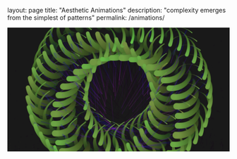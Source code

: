 
layout: page
title: "Aesthetic Animations"
description: "complexity emerges from the simplest of patterns"
permalink: /animations/


![Image](/docs/assets/1.png)
